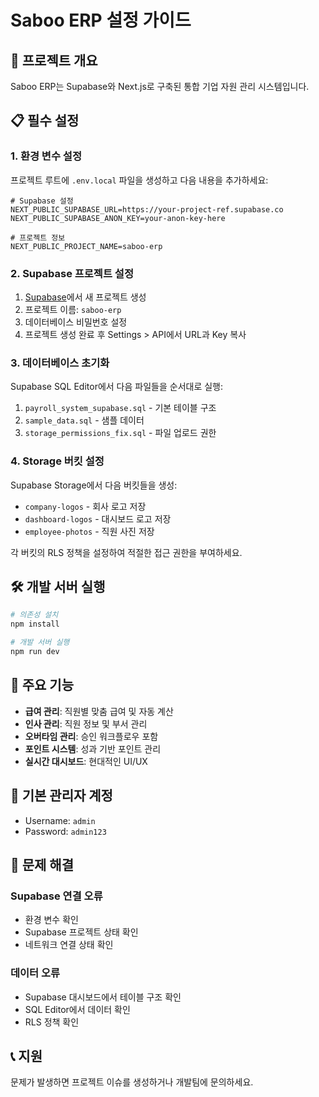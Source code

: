 # Saboo ERP 설정 가이드

## 🚀 프로젝트 개요

Saboo ERP는 Supabase와 Next.js로 구축된 통합 기업 자원 관리 시스템입니다.

## 📋 필수 설정

### 1. 환경 변수 설정

프로젝트 루트에 `.env.local` 파일을 생성하고 다음 내용을 추가하세요:

```env
# Supabase 설정
NEXT_PUBLIC_SUPABASE_URL=https://your-project-ref.supabase.co
NEXT_PUBLIC_SUPABASE_ANON_KEY=your-anon-key-here

# 프로젝트 정보
NEXT_PUBLIC_PROJECT_NAME=saboo-erp
```

### 2. Supabase 프로젝트 설정

1. [Supabase](https://supabase.com)에서 새 프로젝트 생성
2. 프로젝트 이름: `saboo-erp`
3. 데이터베이스 비밀번호 설정
4. 프로젝트 생성 완료 후 Settings > API에서 URL과 Key 복사

### 3. 데이터베이스 초기화

Supabase SQL Editor에서 다음 파일들을 순서대로 실행:

1. `payroll_system_supabase.sql` - 기본 테이블 구조
2. `sample_data.sql` - 샘플 데이터
3. `storage_permissions_fix.sql` - 파일 업로드 권한

### 4. Storage 버킷 설정

Supabase Storage에서 다음 버킷들을 생성:

- `company-logos` - 회사 로고 저장
- `dashboard-logos` - 대시보드 로고 저장
- `employee-photos` - 직원 사진 저장

각 버킷의 RLS 정책을 설정하여 적절한 접근 권한을 부여하세요.

## 🛠️ 개발 서버 실행

```bash
# 의존성 설치
npm install

# 개발 서버 실행
npm run dev
```

## 📱 주요 기능

- **급여 관리**: 직원별 맞춤 급여 및 자동 계산
- **인사 관리**: 직원 정보 및 부서 관리
- **오버타임 관리**: 승인 워크플로우 포함
- **포인트 시스템**: 성과 기반 포인트 관리
- **실시간 대시보드**: 현대적인 UI/UX

## 🔐 기본 관리자 계정

- Username: `admin`
- Password: `admin123`

## 🚨 문제 해결

### Supabase 연결 오류
- 환경 변수 확인
- Supabase 프로젝트 상태 확인
- 네트워크 연결 상태 확인

### 데이터 오류
- Supabase 대시보드에서 테이블 구조 확인
- SQL Editor에서 데이터 확인
- RLS 정책 확인

## 📞 지원

문제가 발생하면 프로젝트 이슈를 생성하거나 개발팀에 문의하세요. 
